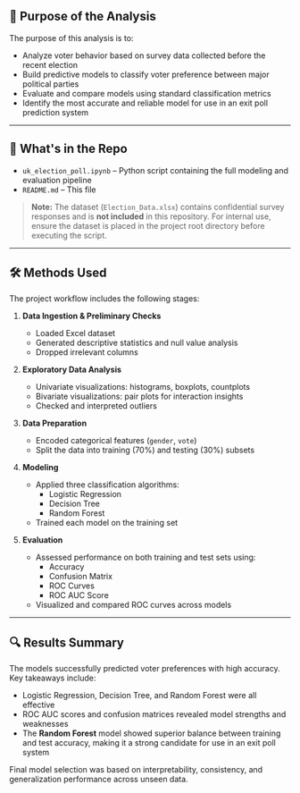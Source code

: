 ## 🎯 Purpose of the Analysis

The purpose of this analysis is to:

- Analyze voter behavior based on survey data collected before the recent election
- Build predictive models to classify voter preference between major political parties
- Evaluate and compare models using standard classification metrics
- Identify the most accurate and reliable model for use in an exit poll prediction system

---

## 📂 What's in the Repo

- `uk_election_poll.ipynb` – Python script containing the full modeling and evaluation pipeline  
- `README.md` – This file

> **Note:** The dataset (`Election_Data.xlsx`) contains confidential survey responses and is **not included** in this repository. For internal use, ensure the dataset is placed in the project root directory before executing the script.

---

## 🛠 Methods Used

The project workflow includes the following stages:

1. **Data Ingestion & Preliminary Checks**
   - Loaded Excel dataset
   - Generated descriptive statistics and null value analysis
   - Dropped irrelevant columns

2. **Exploratory Data Analysis**
   - Univariate visualizations: histograms, boxplots, countplots
   - Bivariate visualizations: pair plots for interaction insights
   - Checked and interpreted outliers

3. **Data Preparation**
   - Encoded categorical features (`gender`, `vote`)
   - Split the data into training (70%) and testing (30%) subsets

4. **Modeling**
   - Applied three classification algorithms:
     - Logistic Regression
     - Decision Tree
     - Random Forest
   - Trained each model on the training set

5. **Evaluation**
   - Assessed performance on both training and test sets using:
     - Accuracy
     - Confusion Matrix
     - ROC Curves
     - ROC AUC Score
   - Visualized and compared ROC curves across models

---

## 🔍 Results Summary

The models successfully predicted voter preferences with high accuracy. Key takeaways include:

- Logistic Regression, Decision Tree, and Random Forest were all effective
- ROC AUC scores and confusion matrices revealed model strengths and weaknesses
- The **Random Forest** model showed superior balance between training and test accuracy, making it a strong candidate for use in an exit poll system

Final model selection was based on interpretability, consistency, and generalization performance across unseen data.
